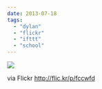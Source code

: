 ```yaml
---
date: 2013-07-18
tags: 
  - "dylan"
  - "flickr"
  - "ifttt"
  - "school"
---
```


![](http://farm6.staticflickr.com/5540/9315724184_7f6afbbf1e_b.jpg)  

  
  
via Flickr http://flic.kr/p/fccwfd
